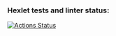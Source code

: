 ### Hexlet tests and linter status:
[![Actions Status](https://github.com/bujhm9987/java-project-61/workflows/hexlet-check/badge.svg)](https://github.com/bujhm9987/java-project-61/actions)